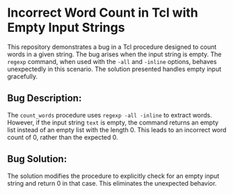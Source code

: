 # Incorrect Word Count in Tcl with Empty Input Strings

This repository demonstrates a bug in a Tcl procedure designed to count words in a given string. The bug arises when the input string is empty.  The `regexp` command, when used with the `-all` and `-inline` options, behaves unexpectedly in this scenario.  The solution presented handles empty input gracefully.

## Bug Description:

The `count_words` procedure uses `regexp -all -inline` to extract words. However, if the input string `text` is empty, the command returns an empty list instead of an empty list with the length 0.  This leads to an incorrect word count of 0, rather than the expected 0.

## Bug Solution:

The solution modifies the procedure to explicitly check for an empty input string and return 0 in that case. This eliminates the unexpected behavior.
